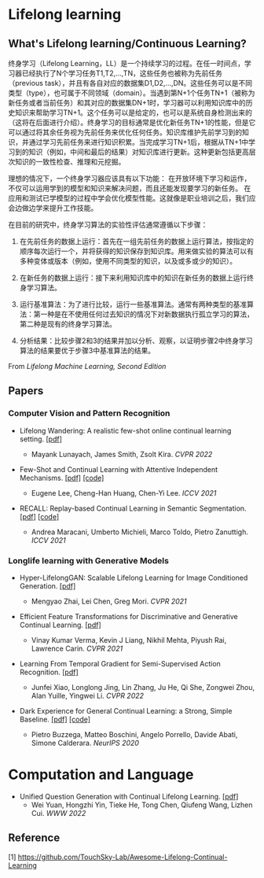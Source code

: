 
# Lifelong learning 

## What's Lifelong learning/Continuous Learning?

终身学习（Lifelong Learning，LL）是一个持续学习的过程。在任一时间点，学习器已经执行了N个学习任务T1,T2,…,TN，这些任务也被称为先前任务（previous task），并且有各自对应的数据集D1,D2,…,DN。这些任务可以是不同类型（type），也可属于不同领域（domain）。当遇到第N+1个任务TN+1（被称为新任务或者当前任务）和其对应的数据集DN+1时，学习器可以利用知识库中的历史知识来帮助学习TN+1。这个任务可以是给定的，也可以是系统自身检测出来的（这将在后面进行介绍）。终身学习的目标通常是优化新任务TN+1的性能，但是它可以通过将其余任务视为先前任务来优化任何任务。知识库维护先前学习到的知识，并通过学习先前任务来进行知识积累。当完成学习TN+1后，根据从TN+1中学习到的知识（例如，中间和最后的结果）对知识库进行更新。这种更新包括更高层次知识的一致性检查、推理和元挖掘。

理想的情况下，一个终身学习器应该具有以下功能：
在开放环境下学习和运作，不仅可以运用学到的模型和知识来解决问题，而且还能发现要学习的新任务。
在应用和测试已学模型的过程中学会优化模型性能。这就像是职业培训之后，我们应会边做边学来提升工作技能。

在目前的研究中，终身学习算法的实验性评估通常遵循以下步骤：

1. 在先前任务的数据上运行：首先在一组先前任务的数据上运行算法，按指定的顺序每次运行一个，并将获得的知识保存到知识库。用来做实验的算法可以有多种变体或版本（例如，使用不同类型的知识，以及或多或少的知识）。

2. 在新任务的数据上运行：接下来利用知识库中的知识在新任务的数据上运行终身学习算法。

3. 运行基准算法：为了进行比较，运行一些基准算法。通常有两种类型的基准算法：第一种是在不使用任何过去知识的情况下对新数据执行孤立学习的算法，第二种是现有的终身学习算法。

4. 分析结果：比较步骤2和3的结果并加以分析、观察，以证明步骤2中终身学习算法的结果要优于步骤3中基准算法的结果。

From *Lifelong Machine Learning, Second Edition*


## Papers

### Computer Vision and Pattern Recognition

- Lifelong Wandering: A realistic few-shot online continual learning setting.
  [[pdf]](https://arxiv.org/abs/2206.07932.pdf)
  - Mayank Lunayach, James Smith, Zsolt Kira. *CVPR 2022*

- Few-Shot and Continual Learning with Attentive Independent Mechanisms.
  [[pdf]](https://arxiv.org/abs/2107.14053.pdf)
  [[code]](https://github.com/huang50213/AIM-Fewshot-Continual)
  - Eugene Lee, Cheng-Han Huang, Chen-Yi Lee. *ICCV 2021*
 
- RECALL: Replay-based Continual Learning in Semantic Segmentation.
  [[pdf]](https://arxiv.org/abs/2108.03673.pdf)
  [[code]](https://github.com/lttm/recall)
  - Andrea Maracani, Umberto Michieli, Marco Toldo, Pietro Zanuttigh. *ICCV 2021*

### Longlife learning with Generative Models

- Hyper-LifelongGAN: Scalable Lifelong Learning for Image Conditioned Generation.
  [[pdf]](https://openaccess.thecvf.com/content/CVPR2021/papers/Zhai_Hyper-LifelongGAN_Scalable_Lifelong_Learning_for_Image_Conditioned_Generation_CVPR_2021_paper.pdf)
  - Mengyao Zhai, Lei Chen, Greg Mori. *CVPR 2021*

- Efficient Feature Transformations for Discriminative and Generative Continual Learning.
  [[pdf]](https://arxiv.org/abs/2103.13558)
  - Vinay Kumar Verma, Kevin J Liang, Nikhil Mehta, Piyush Rai, Lawrence Carin. *CVPR 2021*
 
- Learning From Temporal Gradient for Semi-Supervised Action Recognition.
  [[pdf]](https://arxiv.org/abs/2111.13241)
  - Junfei Xiao, Longlong Jing, Lin Zhang, Ju He, Qi She, Zongwei Zhou, Alan Yuille, Yingwei Li. *CVPR 2022*

- Dark Experience for General Continual Learning: a Strong, Simple Baseline.
  [[pdf]](https://arxiv.org/pdf/2004.07211.pdf)
  [[code]](https://github.com/aimagelab/mammoth)
  - Pietro Buzzega, Matteo Boschini, Angelo Porrello, Davide Abati, Simone Calderara. *NeurIPS 2020*

# Computation and Language

- Unified Question Generation with Continual Lifelong Learning.
  [[pdf]](https://arxiv.org/abs/2201.09696)
  - Wei Yuan, Hongzhi Yin, Tieke He, Tong Chen, Qiufeng Wang, Lizhen Cui. *WWW 2022*

## Reference
[1] https://github.com/TouchSky-Lab/Awesome-Lifelong-Continual-Learning
